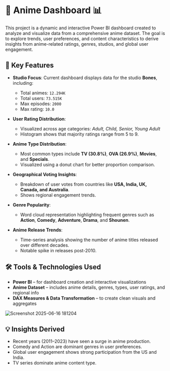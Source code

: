 # 🎌 Anime Dashboard 📊

This project is a dynamic and interactive Power BI dashboard created to analyze and visualize data from a comprehensive anime dataset. The goal is to explore trends, user preferences, and content characteristics to derive insights from anime-related ratings, genres, studios, and global user engagement.

## 📌 Key Features

- **Studio Focus**: Current dashboard displays data for the studio **Bones**, including:
  - Total animes: `12.294K`
  - Total users: `73.515K`
  - Max episodes: `2000`
  - Max rating: `10.0`

- **User Rating Distribution**:
  - Visualized across age categories: *Adult, Child, Senior, Young Adult*
  - Histogram shows that majority ratings range from 5 to 9.

- **Anime Type Distribution**:
  - Most common types include **TV (30.8%)**, **OVA (26.9%)**, **Movies**, and **Specials**.
  - Visualized using a donut chart for better proportion comparison.

- **Geographical Voting Insights**:
  - Breakdown of user votes from countries like **USA, India, UK, Canada, and Australia**.
  - Shows regional engagement trends.

- **Genre Popularity**:
  - Word cloud representation highlighting frequent genres such as **Action**, **Comedy**, **Adventure**, **Drama**, and **Shounen**.

- **Anime Release Trends**:
  - Time-series analysis showing the number of anime titles released over different decades.
  - Notable spike in releases post-2010.

## 🛠️ Tools & Technologies Used

- **Power BI** – for dashboard creation and interactive visualizations
- **Anime Dataset** – includes anime details, genres, types, user ratings, and regional info
- **DAX Measures & Data Transformation** – to create clean visuals and aggregates

![Screenshot 2025-06-16 181204](https://github.com/user-attachments/assets/73010d7e-17e0-4466-a595-c204b380f5c3)

## 💡 Insights Derived

- Recent years (2011–2023) have seen a surge in anime production.
- Comedy and Action are dominant genres in user preferences.
- Global user engagement shows strong participation from the US and India.
- TV series dominate anime content type.

